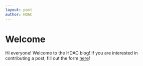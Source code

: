 ```yaml
---
layout: post
author: HDAC
---
```


# Welcome

Hi everyone! Welcome to the HDAC blog! If you are interested in contributing a post, fill out the form [here](https://forms.gle/2hSiRbveAVj6s7rj9)!

